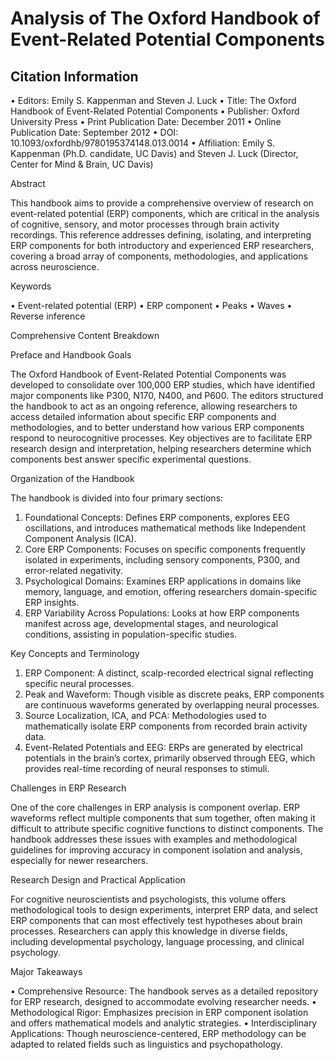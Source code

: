 # Analysis of The Oxford Handbook of Event-Related Potential Components

## Citation Information

 • Editors: Emily S. Kappenman and Steven J. Luck
 • Title: The Oxford Handbook of Event-Related Potential Components
 • Publisher: Oxford University Press
 • Print Publication Date: December 2011
 • Online Publication Date: September 2012
 • DOI: 10.1093/oxfordhb/9780195374148.013.0014
 • Affiliation: Emily S. Kappenman (Ph.D. candidate, UC Davis) and Steven J. Luck (Director, Center for Mind & Brain, UC Davis)

Abstract

This handbook aims to provide a comprehensive overview of research on event-related potential (ERP) components, which are critical in the analysis of cognitive, sensory, and motor processes through brain activity recordings. This reference addresses defining, isolating, and interpreting ERP components for both introductory and experienced ERP researchers, covering a broad array of components, methodologies, and applications across neuroscience.

Keywords

 • Event-related potential (ERP)
 • ERP component
 • Peaks
 • Waves
 • Reverse inference

Comprehensive Content Breakdown

Preface and Handbook Goals

The Oxford Handbook of Event-Related Potential Components was developed to consolidate over 100,000 ERP studies, which have identified major components like P300, N170, N400, and P600. The editors structured the handbook to act as an ongoing reference, allowing researchers to access detailed information about specific ERP components and methodologies, and to better understand how various ERP components respond to neurocognitive processes. Key objectives are to facilitate ERP research design and interpretation, helping researchers determine which components best answer specific experimental questions.

Organization of the Handbook

The handbook is divided into four primary sections:

 1. Foundational Concepts: Defines ERP components, explores EEG oscillations, and introduces mathematical methods like Independent Component Analysis (ICA).
 2. Core ERP Components: Focuses on specific components frequently isolated in experiments, including sensory components, P300, and error-related negativity.
 3. Psychological Domains: Examines ERP applications in domains like memory, language, and emotion, offering researchers domain-specific ERP insights.
 4. ERP Variability Across Populations: Looks at how ERP components manifest across age, developmental stages, and neurological conditions, assisting in population-specific studies.

Key Concepts and Terminology

 1. ERP Component: A distinct, scalp-recorded electrical signal reflecting specific neural processes.
 2. Peak and Waveform: Though visible as discrete peaks, ERP components are continuous waveforms generated by overlapping neural processes.
 3. Source Localization, ICA, and PCA: Methodologies used to mathematically isolate ERP components from recorded brain activity data.
 4. Event-Related Potentials and EEG: ERPs are generated by electrical potentials in the brain’s cortex, primarily observed through EEG, which provides real-time recording of neural responses to stimuli.

Challenges in ERP Research

One of the core challenges in ERP analysis is component overlap. ERP waveforms reflect multiple components that sum together, often making it difficult to attribute specific cognitive functions to distinct components. The handbook addresses these issues with examples and methodological guidelines for improving accuracy in component isolation and analysis, especially for newer researchers.

Research Design and Practical Application

For cognitive neuroscientists and psychologists, this volume offers methodological tools to design experiments, interpret ERP data, and select ERP components that can most effectively test hypotheses about brain processes. Researchers can apply this knowledge in diverse fields, including developmental psychology, language processing, and clinical psychology.

Major Takeaways

 • Comprehensive Resource: The handbook serves as a detailed repository for ERP research, designed to accommodate evolving researcher needs.
 • Methodological Rigor: Emphasizes precision in ERP component isolation and offers mathematical models and analytic strategies.
 • Interdisciplinary Applications: Though neuroscience-centered, ERP methodology can be adapted to related fields such as linguistics and psychopathology.
